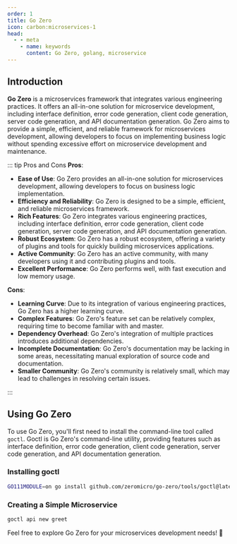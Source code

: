 ```yaml
---
order: 1
title: Go Zero
icon: carbon:microservices-1
head:
  - - meta
    - name: keywords
      content: Go Zero, golang, microservice
---
```


## Introduction

**Go Zero** is a microservices framework that integrates various engineering practices. It offers an all-in-one solution for microservice development, including interface definition, error code generation, client code generation, server code generation, and API documentation generation. Go Zero aims to provide a simple, efficient, and reliable framework for microservices development, allowing developers to focus on implementing business logic without spending excessive effort on microservice development and maintenance.

::: tip Pros and Cons
**Pros**:
- **Ease of Use**: Go Zero provides an all-in-one solution for microservices development, allowing developers to focus on business logic implementation.
- **Efficiency and Reliability**: Go Zero is designed to be a simple, efficient, and reliable microservices framework.
- **Rich Features**: Go Zero integrates various engineering practices, including interface definition, error code generation, client code generation, server code generation, and API documentation generation.
- **Robust Ecosystem**: Go Zero has a robust ecosystem, offering a variety of plugins and tools for quickly building microservices applications.
- **Active Community**: Go Zero has an active community, with many developers using it and contributing plugins and tools.
- **Excellent Performance**: Go Zero performs well, with fast execution and low memory usage.

**Cons**:
- **Learning Curve**: Due to its integration of various engineering practices, Go Zero has a higher learning curve.
- **Complex Features**: Go Zero's feature set can be relatively complex, requiring time to become familiar with and master.
- **Dependency Overhead**: Go Zero's integration of multiple practices introduces additional dependencies.
- **Incomplete Documentation**: Go Zero's documentation may be lacking in some areas, necessitating manual exploration of source code and documentation.
- **Smaller Community**: Go Zero's community is relatively small, which may lead to challenges in resolving certain issues.

:::

## Using Go Zero

To use Go Zero, you'll first need to install the command-line tool called `goctl`. Goctl is Go Zero's command-line utility, providing features such as interface definition, error code generation, client code generation, server code generation, and API documentation generation.

### Installing goctl

```bash
GO111MODULE=on go install github.com/zeromicro/go-zero/tools/goctl@latest
```

### Creating a Simple Microservice

```bash
goctl api new greet
```

Feel free to explore Go Zero for your microservices development needs! 🚀

